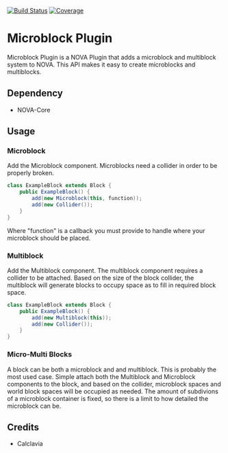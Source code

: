 [![Build Status](https://img.shields.io/travis/NOVA-Team/NOVA-Microblock.svg?style=flat-square)](https://travis-ci.org/NOVA-Team/NOVA-Microblock)
[![Coverage](https://img.shields.io/codecov/c/github/NOVA-Team/NOVA-Microblock.svg?style=flat-square)](https://codecov.io/github/NOVA-Team/NOVA-Microblock)

# Microblock Plugin
Microblock Plugin is a NOVA Plugin that adds a microblock and multiblock system to NOVA. This API makes it easy to create microblocks and multiblocks.

## Dependency
* NOVA-Core

## Usage
### Microblock
Add the Microblock component. Microblocks need a collider in order to be properly broken.

```java
class ExampleBlock extends Block {
	public ExampleBlock() {
		add(new Microblock(this, function));
		add(new Collider());
	}
}

```

Where "function" is a callback you must provide to handle where your microblock should be placed.

### Multiblock
Add the Multiblock component. The multiblock component requires a collider to be attached.
Based on the size of the block collider, the multiblock will generate blocks to occupy space as to fill in required block space.

```java
class ExampleBlock extends Block {
	public ExampleBlock() {
		add(new Multiblock(this));
		add(new Collider());
	}
}

```

### Micro-Multi Blocks
A block can be both a microblock and and multiblock. This is probably the most used case.
Simple attach both the Multiblock and Microblock components to the block, and based on the collider,
microblock spaces and world block spaces will be occupied as needed. The amount of subdivions of a microblock
container is fixed, so there is a limit to how detailed the microblock can be.

## Credits
* Calclavia